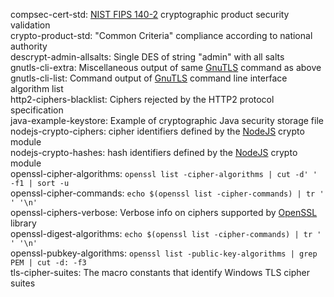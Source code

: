 compsec-cert-std: [NIST FIPS 140-2](https://nvlpubs.nist.gov/nistpubs/FIPS/NIST.FIPS.140-2.pdf) cryptographic product security validation  
crypto-product-std: "Common Criteria" compliance according to national authority  
descrypt-admin-allsalts: Single DES of string "admin" with all salts  
gnutls-cli-extra: Miscellaneous output of same [GnuTLS](https://www.gnutls.org/ "GNU Transport Layer Security Library") command as above  
gnutls-cli-list: Command output of [GnuTLS](https://www.gnutls.org/ "GNU Transport Layer Security Library") command line interface algorithm list  
http2-ciphers-blacklist: Ciphers rejected by the HTTP2 protocol specification  
java-example-keystore: Example of cryptographic Java security storage file  
nodejs-crypto-ciphers: cipher identifiers defined by the [NodeJS](https://nodejs.org/) crypto module  
nodejs-crypto-hashes: hash identifiers defined by the [NodeJS](https://nodejs.org/) crypto module  
openssl-cipher-algorithms: `openssl list -cipher-algorithms | cut -d' ' -f1 | sort -u`  
openssl-cipher-commands: `echo $(openssl list -cipher-commands) | tr ' ' '\n'`  
openssl-ciphers-verbose: Verbose info on ciphers supported by [OpenSSL](https://www.openssl.org) library  
openssl-digest-algorithms: `echo $(openssl list -cipher-commands) | tr ' ' '\n'`  
openssl-pubkey-algorithms: `openssl list -public-key-algorithms | grep PEM | cut -d: -f3`  
tls-cipher-suites: The macro constants that identify Windows TLS cipher suites  
